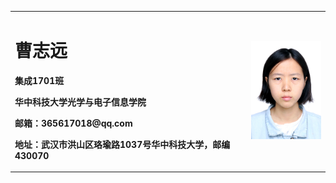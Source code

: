 <table border="0">
  <tr>
    <td width="75%">
      <h1>曹志远</h1>
      <p><b>集成1701班</b></p>
      <p><b>华中科技大学光学与电子信息学院</b></p>
      <p><b>邮箱：365617018@qq.com</b></p>
      <p><b>地址：武汉市洪山区珞瑜路1037号华中科技大学，邮编430070</b></p>
    </td>
    <td width="25%">
      <img src="/zhengjianzhao.JPG" width="100%"> 
    </td>
  </tr>
</table>
